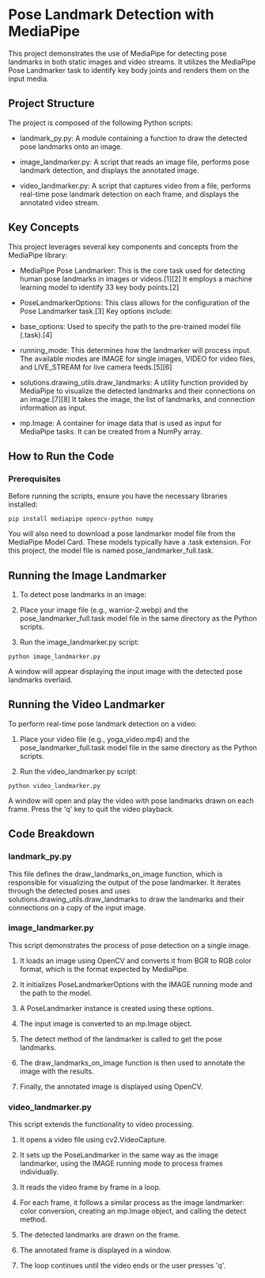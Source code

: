 # Pose Landmark Detection with MediaPipe


This project demonstrates the use of MediaPipe for detecting pose landmarks in both static images and video streams.
It utilizes the MediaPipe Pose Landmarker task to identify key body joints and renders them on the input media.

## Project Structure

The project is composed of the following Python scripts:

- landmark_py.py: A module containing a function to draw the detected pose landmarks onto an image.

- image_landmarker.py: A script that reads an image file, performs pose landmark detection, and displays the annotated image.

- video_landmarker.py: A script that captures video from a file, performs real-time pose landmark detection on each frame, and displays the annotated video stream.

## Key Concepts

This project leverages several key components and concepts from the MediaPipe library:

- MediaPipe Pose Landmarker: This is the core task used for detecting human pose landmarks in images or videos.[1][2] It employs a machine learning model to identify 33 key body points.[2]

- PoseLandmarkerOptions: This class allows for the configuration of the Pose Landmarker task.[3] Key options include:

- base_options: Used to specify the path to the pre-trained model file (.task).[4]

- running_mode: This determines how the landmarker will process input. The available modes are IMAGE for single images, VIDEO for video files, and LIVE_STREAM for live camera feeds.[5][6]

- solutions.drawing_utils.draw_landmarks: A utility function provided by MediaPipe to visualize the detected landmarks and their connections on an image.[7][8] It takes the image, the list of landmarks, and connection information as input.

- mp.Image: A container for image data that is used as input for MediaPipe tasks. It can be created from a NumPy array.

## How to Run the Code
### Prerequisites

Before running the scripts, ensure you have the necessary libraries installed:

```
pip install mediapipe opencv-python numpy
```

You will also need to download a pose landmarker model file from the MediaPipe Model Card. These models typically have a .task extension. For this project, the model file is named pose_landmarker_full.task.

## Running the Image Landmarker

1. To detect pose landmarks in an image:

2. Place your image file (e.g., warrior-2.webp) and the pose_landmarker_full.task model file in the same directory as the Python scripts.

3. Run the image_landmarker.py script:

```
python image_landmarker.py
```

A window will appear displaying the input image with the detected pose landmarks overlaid.

## Running the Video Landmarker

To perform real-time pose landmark detection on a video:

1. Place your video file (e.g., yoga_video.mp4) and the pose_landmarker_full.task model file in the same directory as the Python scripts.

2. Run the video_landmarker.py script:

```
python video_landmarker.py
```

A window will open and play the video with pose landmarks drawn on each frame. Press the 'q' key to quit the video playback.

## Code Breakdown
### landmark_py.py

This file defines the draw_landmarks_on_image function, which is responsible for visualizing the output of the pose landmarker. It iterates through the detected poses and uses solutions.drawing_utils.draw_landmarks to draw the landmarks and their connections on a copy of the input image.

### image_landmarker.py

This script demonstrates the process of pose detection on a single image.

1. It loads an image using OpenCV and converts it from BGR to RGB color format, which is the format expected by MediaPipe.

2. It initializes PoseLandmarkerOptions with the IMAGE running mode and the path to the model.

3. A PoseLandmarker instance is created using these options.

4. The input image is converted to an mp.Image object.

5. The detect method of the landmarker is called to get the pose landmarks.

6. The draw_landmarks_on_image function is then used to annotate the image with the results.

7. Finally, the annotated image is displayed using OpenCV.

### video_landmarker.py

This script extends the functionality to video processing.

1. It opens a video file using cv2.VideoCapture.

2. It sets up the PoseLandmarker in the same way as the image landmarker, using the IMAGE running mode to process frames individually.

3. It reads the video frame by frame in a loop.

4. For each frame, it follows a similar process as the image landmarker: color conversion, creating an mp.Image object, and calling the detect method.

5. The detected landmarks are drawn on the frame.

6. The annotated frame is displayed in a window.

7. The loop continues until the video ends or the user presses 'q'.
